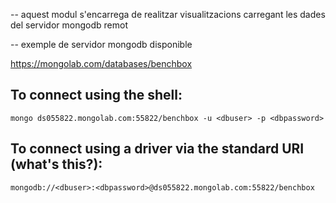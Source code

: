 -- aquest modul s'encarrega de realitzar visualitzacions carregant les dades del servidor mongodb remot


-- exemple de servidor mongodb disponible

https://mongolab.com/databases/benchbox

## To connect using the shell:
	mongo ds055822.mongolab.com:55822/benchbox -u <dbuser> -p <dbpassword>
## To connect using a driver via the standard URI (what's this?):
    mongodb://<dbuser>:<dbpassword>@ds055822.mongolab.com:55822/benchbox
